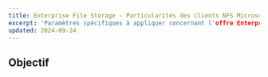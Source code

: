 ```yaml
---
title: Enterprise File Storage - Particularités des clients NFS Microsoft Windows
excerpt: 'Paramètres spécifiques à appliquer concernant l'offre Enterprise File Storage'
updated: 2024-09-24
---
```


## Objectif


